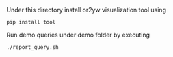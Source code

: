Under this directory install or2yw visualization tool using
```
pip install tool
```

Run demo queries under demo folder by executing
```
./report_query.sh
```
